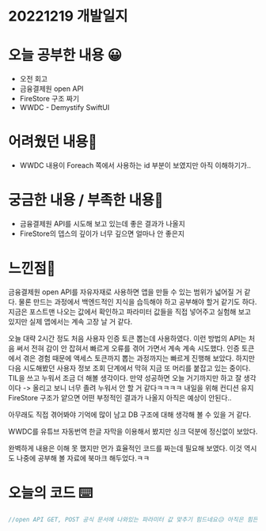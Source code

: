 # 20221219 개발일지

# 오늘 공부한 내용 😀

- 오전 회고
- 금융결제원 open API
- FireStore 구조 짜기
- WWDC - Demystify SwiftUI

# 어려웠던 내용🤯

- WWDC 내용이 Foreach 쪽에서 사용하는 id 부분이 보였지만 아직 이해하기가..

# 궁금한 내용 / 부족한 내용🤔

- 금융결제원 API를 시도해 보고 있는데 좋은 결과가 나올지
- FireStore의 뎁스의 깊이가 너무 깊으면 얼마나 안 좋은지

# 느낀점🤨

금융결제원 open API를 자유자재로 사용하면 앱을 만들 수 있는 범위가 넓어질 거 같다. 물론 만드는 과정에서 백엔드적인 지식을 습득해야 하고 공부해야 할거 같기도 하다. 지금은 포스트맨 나오는 값에서 확인하고 파라미터 값들을 직접 넣어주고 실험해 보고 있지만 실제 앱에서는 계속 고장 날 거 같다.

오늘 대략 2시간 정도 처음 사용자 인증 토큰 뽑는데 사용하였다. 이런 방법의 API는 처음 써서 전혀 감이 안 잡혀서 빠르게 오류를 겪어 가면서 계속 계속 시도했다. 인증 토큰에서 겪은 경험 때문에 액세스 토큰까지 뽑는 과정까지는 빠르게 진행해 보았다. 하지만 다음 시도해봤던 사용자 정보 조회 단계에서 막혀 지금 또 머리를 붙잡고 있는 중이다. TIL을 쓰고 누워서 조금 더 해볼 생각이다. 만약 성공하면 오늘 거기까지만 하고 잘 생각이다
-> 올리고 보니 너무 졸려 누워서 안 할 거 같다ㅋㅋㅋㅋ 내일을 위해 컨디션 유지
FireStore 구조가 얕으면 어떤 부정적인 결과가 나올지 아직은 예상이 안된다..

아무래도 직접 겪어봐야 기억에 많이 남고 DB 구조에 대해 생각해 볼 수 있을 거 같다.

WWDC를 유튜브 자동번역 한글 자막을 이용해서 봤지만 싱크 덕분에 정신없이 보았다.

완벽하게 내용은 이해 못 했지만 먼가 효율적인 코드를 짜는데 필요해 보였다. 이것 역시도 나중에 공부해 볼 자료에 북마크 해두었다.ㅋㅋ

# 오늘의 코드 ⌨️

```swift
//open API GET, POST 공식 문서에 나와있는 파라미터 값 맞추기 힘드네요😥 아직은 힘든 길..
```
